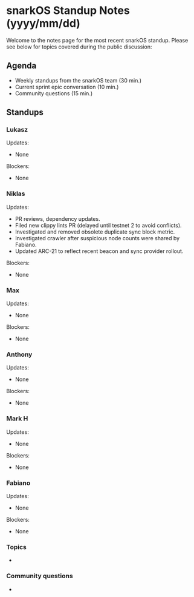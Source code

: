 # snarkOS Standup Notes (yyyy/mm/dd)

Welcome to the notes page for the most recent snarkOS standup. Please see below for topics covered during the public discussion:

## Agenda

* Weekly standups from the snarkOS team (30 min.)
* Current sprint epic conversation (10 min.)
* Community questions (15 min.)

## Standups

### Lukasz

Updates:

* None

Blockers:

* None

### Niklas

Updates:

* PR reviews, dependency updates.
* Filed new clippy lints PR (delayed until testnet 2 to avoid conflicts).
* Investigated and removed obsolete duplicate sync block metric.
* Investigated crawler after suspicious node counts were shared by Fabiano. 
* Updated ARC-21 to reflect recent beacon and sync provider rollout. 

Blockers:

* None

### Max

Updates:

* None

Blockers:

* None

### Anthony

Updates:

* None

Blockers:

* None

### Mark H

Updates:

* None

Blockers:

* None

### Fabiano

Updates:

* None

Blockers:

* None

### Topics

*

### Community questions

*
